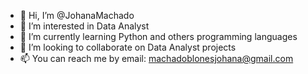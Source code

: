- 👋 Hi, I’m @JohanaMachado
- 👀 I’m interested in Data Analyst
- 🌱 I’m currently learning Python and others programming languages
- 💞️ I’m looking to collaborate on Data Analyst projects
- 📫 You can reach me by email: machadoblonesjohana@gmail.com

<!---
JohanaMachado/JohanaMachado is a ✨ special ✨ repository because its `README.md` (this file) appears on your GitHub profile.
You can click the Preview link to take a look at your changes.
--->
